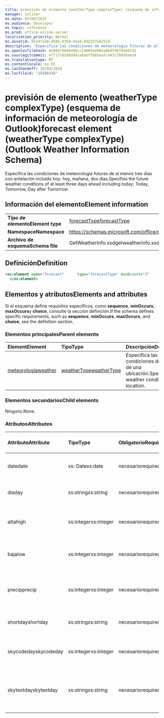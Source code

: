 ```yaml
---
title: previsión de elemento (weatherType complexType) (esquema de información de meteorología de Outlook)
manager: soliver
ms.date: 03/09/2015
ms.audience: Developer
ms.topic: reference
ms.prod: office-online-server
localization_priority: Normal
ms.assetid: 9124fa30-d58b-8354-91e9-8d2237a8251d
description: 'Especifica las condiciones de meteorología futuras de al menos tres días con antelación incluido hoy: hoy, mañana, dos días.'
ms.openlocfilehash: 01604796d4460cc14005ee00ea6b8f46f04d4742
ms.sourcegitcommit: ef717c65d8dd41ababffb01eafc443c79950aed4
ms.translationtype: MT
ms.contentlocale: es-ES
ms.lasthandoff: 10/04/2018
ms.locfileid: "25398328"
---
```

# <a name="forecast-element-weathertype-complextype-outlook-weather-information-schema"></a><span data-ttu-id="33b48-103">previsión de elemento (weatherType complexType) (esquema de información de meteorología de Outlook)</span><span class="sxs-lookup"><span data-stu-id="33b48-103">forecast element (weatherType complexType) (Outlook Weather Information Schema)</span></span>

<span data-ttu-id="33b48-104">Especifica las condiciones de meteorología futuras de al menos tres días con antelación incluido hoy: hoy, mañana, dos días.</span><span class="sxs-lookup"><span data-stu-id="33b48-104">Specifies the future weather conditions of at least three days ahead including today: Today, Tomorrow, Day after Tomorrow.</span></span>
  
## <a name="element-information"></a><span data-ttu-id="33b48-105">Información del elemento</span><span class="sxs-lookup"><span data-stu-id="33b48-105">Element information</span></span>

|||
|:-----|:-----|
|<span data-ttu-id="33b48-106">**Tipo de elemento**</span><span class="sxs-lookup"><span data-stu-id="33b48-106">**Element type**</span></span> <br/> |[<span data-ttu-id="33b48-107">forecastType</span><span class="sxs-lookup"><span data-stu-id="33b48-107">forecastType</span></span>](forecasttype-complextype-outlook-weather-information-schema.md) <br/> |
|<span data-ttu-id="33b48-108">**Namespace**</span><span class="sxs-lookup"><span data-stu-id="33b48-108">**Namespace**</span></span> <br/> |https://schemas.microsoft.com/office/outlook/15/getweatherinfo.xsd  <br/> |
|<span data-ttu-id="33b48-109">**Archivo de esquema**</span><span class="sxs-lookup"><span data-stu-id="33b48-109">**Schema file**</span></span> <br/> |<span data-ttu-id="33b48-110">GetWeatherInfo.xsd</span><span class="sxs-lookup"><span data-stu-id="33b48-110">getweatherinfo.xsd</span></span>  <br/> |
   
## <a name="definition"></a><span data-ttu-id="33b48-111">Definición</span><span class="sxs-lookup"><span data-stu-id="33b48-111">Definition</span></span>

```XML
<xs:element name="forecast"      type="forecastType" minOccurs="3"     maxOccurs="unbounded"    >
  </xs:element>  

```

## <a name="elements-and-attributes"></a><span data-ttu-id="33b48-112">Elementos y atributos</span><span class="sxs-lookup"><span data-stu-id="33b48-112">Elements and attributes</span></span>

<span data-ttu-id="33b48-113">Si el esquema define requisitos específicos, como **sequence**, **minOccurs**, **maxOccurs**y **choice**, consulte la sección definición.</span><span class="sxs-lookup"><span data-stu-id="33b48-113">If the schema defines specific requirements, such as **sequence**, **minOccurs**, **maxOccurs**, and **choice**, see the definition section.</span></span> 
  
### <a name="parent-elements"></a><span data-ttu-id="33b48-114">Elementos principales</span><span class="sxs-lookup"><span data-stu-id="33b48-114">Parent elements</span></span>

|<span data-ttu-id="33b48-115">**Element**</span><span class="sxs-lookup"><span data-stu-id="33b48-115">**Element**</span></span>|<span data-ttu-id="33b48-116">**Tipo**</span><span class="sxs-lookup"><span data-stu-id="33b48-116">**Type**</span></span>|<span data-ttu-id="33b48-117">**Descripción**</span><span class="sxs-lookup"><span data-stu-id="33b48-117">**Description**</span></span>|
|:-----|:-----|:-----|
|[<span data-ttu-id="33b48-118">meteorología</span><span class="sxs-lookup"><span data-stu-id="33b48-118">weather</span></span>](weather-element-weatherdata-elementoutlook-weather-information-schema.md) <br/> |[<span data-ttu-id="33b48-119">weatherType</span><span class="sxs-lookup"><span data-stu-id="33b48-119">weatherType</span></span>](weathertype-complextype-outlook-weather-information-schema.md) <br/> |<span data-ttu-id="33b48-120">Especifica las condiciones del tiempo de una ubicación.</span><span class="sxs-lookup"><span data-stu-id="33b48-120">Specifies the weather conditions of a location.</span></span>  <br/> |
   
### <a name="child-elements"></a><span data-ttu-id="33b48-121">Elementos secundarios</span><span class="sxs-lookup"><span data-stu-id="33b48-121">Child elements</span></span>

<span data-ttu-id="33b48-122">Ninguno.</span><span class="sxs-lookup"><span data-stu-id="33b48-122">None.</span></span>
  
### <a name="attributes"></a><span data-ttu-id="33b48-123">Atributos</span><span class="sxs-lookup"><span data-stu-id="33b48-123">Attributes</span></span>

|<span data-ttu-id="33b48-124">**Attribute**</span><span class="sxs-lookup"><span data-stu-id="33b48-124">**Attribute**</span></span>|<span data-ttu-id="33b48-125">**Tipo**</span><span class="sxs-lookup"><span data-stu-id="33b48-125">**Type**</span></span>|<span data-ttu-id="33b48-126">**Obligatorio**</span><span class="sxs-lookup"><span data-stu-id="33b48-126">**Required**</span></span>|<span data-ttu-id="33b48-127">**Descripción**</span><span class="sxs-lookup"><span data-stu-id="33b48-127">**Description**</span></span>|<span data-ttu-id="33b48-128">**Valores posibles**</span><span class="sxs-lookup"><span data-stu-id="33b48-128">**Possible values**</span></span>|
|:-----|:-----|:-----|:-----|:-----|
|<span data-ttu-id="33b48-129">date</span><span class="sxs-lookup"><span data-stu-id="33b48-129">date</span></span>  <br/> |<span data-ttu-id="33b48-130">xs: Date</span><span class="sxs-lookup"><span data-stu-id="33b48-130">xs:date</span></span>  <br/> |<span data-ttu-id="33b48-131">necesario</span><span class="sxs-lookup"><span data-stu-id="33b48-131">required</span></span>  <br/> |<span data-ttu-id="33b48-132">Especifica la fecha de la previsión.</span><span class="sxs-lookup"><span data-stu-id="33b48-132">Specifies the date for the forecast.</span></span>  <br/> |<span data-ttu-id="33b48-133">Un valor de tipo de xs: Date</span><span class="sxs-lookup"><span data-stu-id="33b48-133">A value of the type xs:date</span></span>  <br/> |
|<span data-ttu-id="33b48-134">día</span><span class="sxs-lookup"><span data-stu-id="33b48-134">day</span></span>  <br/> |<span data-ttu-id="33b48-135">xs:string</span><span class="sxs-lookup"><span data-stu-id="33b48-135">xs:string</span></span>  <br/> |<span data-ttu-id="33b48-136">necesario</span><span class="sxs-lookup"><span data-stu-id="33b48-136">required</span></span>  <br/> |<span data-ttu-id="33b48-137">Especifica un día para la previsión.</span><span class="sxs-lookup"><span data-stu-id="33b48-137">Specifies a day for the forecast.</span></span>  <br/> |<span data-ttu-id="33b48-138">Un valor del tipo xs: String</span><span class="sxs-lookup"><span data-stu-id="33b48-138">A value of the type xs:string</span></span>  <br/> |
|<span data-ttu-id="33b48-139">alta</span><span class="sxs-lookup"><span data-stu-id="33b48-139">high</span></span>  <br/> |<span data-ttu-id="33b48-140">xs:integer</span><span class="sxs-lookup"><span data-stu-id="33b48-140">xs:integer</span></span>  <br/> |<span data-ttu-id="33b48-141">necesario</span><span class="sxs-lookup"><span data-stu-id="33b48-141">required</span></span>  <br/> |<span data-ttu-id="33b48-142">Especifica la temperatura máxima prevista.</span><span class="sxs-lookup"><span data-stu-id="33b48-142">Specifies the forecasted highest temperature.</span></span>  <br/> |<span data-ttu-id="33b48-143">Un valor del tipo xs: Integer</span><span class="sxs-lookup"><span data-stu-id="33b48-143">A value of the type xs:integer</span></span>  <br/> |
|<span data-ttu-id="33b48-144">baja</span><span class="sxs-lookup"><span data-stu-id="33b48-144">low</span></span>  <br/> |<span data-ttu-id="33b48-145">xs:integer</span><span class="sxs-lookup"><span data-stu-id="33b48-145">xs:integer</span></span>  <br/> |<span data-ttu-id="33b48-146">necesario</span><span class="sxs-lookup"><span data-stu-id="33b48-146">required</span></span>  <br/> |<span data-ttu-id="33b48-147">Especifica la temperatura más baja prevista.</span><span class="sxs-lookup"><span data-stu-id="33b48-147">Specifies the forecasted lowest temperature.</span></span>  <br/> |<span data-ttu-id="33b48-148">Un valor del tipo xs: Integer</span><span class="sxs-lookup"><span data-stu-id="33b48-148">A value of the type xs:integer</span></span>  <br/> |
|<span data-ttu-id="33b48-149">precip</span><span class="sxs-lookup"><span data-stu-id="33b48-149">precip</span></span>  <br/> |<span data-ttu-id="33b48-150">xs:integer</span><span class="sxs-lookup"><span data-stu-id="33b48-150">xs:integer</span></span>  <br/> |<span data-ttu-id="33b48-151">necesario</span><span class="sxs-lookup"><span data-stu-id="33b48-151">required</span></span>  <br/> |<span data-ttu-id="33b48-152">Especifica la posibilidad de porcentaje de precipitación.</span><span class="sxs-lookup"><span data-stu-id="33b48-152">Specifies the percentage possibility of precipitation.</span></span>  <br/> |<span data-ttu-id="33b48-153">Un valor del tipo xs: Integer</span><span class="sxs-lookup"><span data-stu-id="33b48-153">A value of the type xs:integer</span></span>  <br/> |
|<span data-ttu-id="33b48-154">shortday</span><span class="sxs-lookup"><span data-stu-id="33b48-154">shortday</span></span>  <br/> |<span data-ttu-id="33b48-155">xs:string</span><span class="sxs-lookup"><span data-stu-id="33b48-155">xs:string</span></span>  <br/> |<span data-ttu-id="33b48-156">necesario</span><span class="sxs-lookup"><span data-stu-id="33b48-156">required</span></span>  <br/> |<span data-ttu-id="33b48-157">Especifica un día de forma abreviada.</span><span class="sxs-lookup"><span data-stu-id="33b48-157">Specifies a day in abbreviated form.</span></span>  <br/> |<span data-ttu-id="33b48-158">Un valor del tipo xs: String</span><span class="sxs-lookup"><span data-stu-id="33b48-158">A value of the type xs:string</span></span>  <br/> |
|<span data-ttu-id="33b48-159">skycodeday</span><span class="sxs-lookup"><span data-stu-id="33b48-159">skycodeday</span></span>  <br/> |<span data-ttu-id="33b48-160">xs:integer</span><span class="sxs-lookup"><span data-stu-id="33b48-160">xs:integer</span></span>  <br/> |<span data-ttu-id="33b48-161">necesario</span><span class="sxs-lookup"><span data-stu-id="33b48-161">required</span></span>  <br/> |<span data-ttu-id="33b48-162">Especifica un código de las condiciones previstas.</span><span class="sxs-lookup"><span data-stu-id="33b48-162">Specifies a code for the forecasted conditions.</span></span>  <br/> |<span data-ttu-id="33b48-163">Un valor del tipo xs: Integer</span><span class="sxs-lookup"><span data-stu-id="33b48-163">A value of the type xs:integer</span></span>  <br/> |
|<span data-ttu-id="33b48-164">skytextday</span><span class="sxs-lookup"><span data-stu-id="33b48-164">skytextday</span></span>  <br/> |<span data-ttu-id="33b48-165">xs:string</span><span class="sxs-lookup"><span data-stu-id="33b48-165">xs:string</span></span>  <br/> |<span data-ttu-id="33b48-166">necesario</span><span class="sxs-lookup"><span data-stu-id="33b48-166">required</span></span>  <br/> |<span data-ttu-id="33b48-167">Especifica una o dos palabras que describen las condiciones previstas.</span><span class="sxs-lookup"><span data-stu-id="33b48-167">Specifies one to two words that describe the forecasted conditions.</span></span>  <br/> |<span data-ttu-id="33b48-168">Un valor del tipo xs: String</span><span class="sxs-lookup"><span data-stu-id="33b48-168">A value of the type xs:string</span></span>  <br/> |
   

